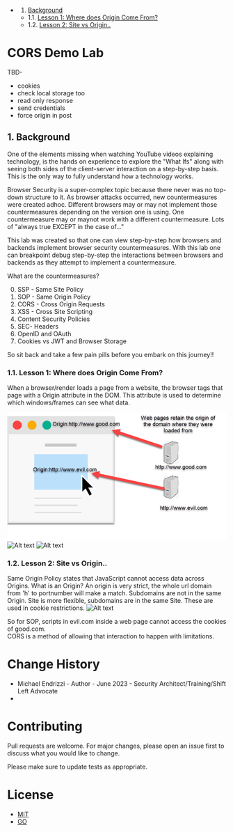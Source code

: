 <!-- vscode-markdown-toc -->

- 1. [Background](#Background)
  - 1.1. [Lesson 1: Where does Origin Come From?](#Lesson1:WheredoesOriginComeFrom)
  - 1.2. [Lesson 2: Site vs Origin..](#Lesson2:SitevsOrigin..)

<!-- vscode-markdown-toc-config
	numbering=true
	autoSave=true
	/vscode-markdown-toc-config -->
<!-- /vscode-markdown-toc -->

# CORS Demo Lab

TBD-

- cookies
- check local storage too
- read only response
- send credentials
- force origin in post

## 1. <a name='Background'></a>Background

One of the elements missing when watching YouTube videos explaining technology, is the hands on experience
to explore the "What Ifs" along with seeing both sides of the client-server interaction on a step-by-step
basis. This is the only way to fully understand how a technology works.

Browser Security is a super-complex topic because there never was no top-down structure to it. As browser attacks occurred, new countermeasures were created adhoc. Different browsers may or may not implement those countermeasures depending on the version one is using. One countermeasure may or maynot work with a different countermeasure. Lots of "always true EXCEPT in the case of..."

This lab was created so that one can view step-by-step how browsers and backends implement browser security countermeasures. With this lab one can breakpoint debug step-by-step the interactions between browsers and backends as they attempt to implement a countermeasure.

What are the countermeasures?

0. SSP - Same Site Policy
1. SOP - Same Origin Policy
2. CORS - Cross Origin Requests
3. XSS - Cross Site Scripting
4. Content Security Policies
5. SEC- Headers
6. OpenID and OAuth
7. Cookies vs JWT and Browser Storage

So sit back and take a few pain pills before you embark on this journey!!

### 1.1. <a name='Lesson1:WheredoesOriginComeFrom'></a>Lesson 1: Where does Origin Come From?

When a browser/render loads a page from a website, the browser tags that page with a Origin attribute in the DOM. This attribute is used to determine which windows/frames can see what data.

![Alt text](images/origindef.jpg)
![Alt text](images/iframe-setup.jpg)
![Alt text](images/origin-host-info.jpg)

### 1.2. <a name='Lesson2:SitevsOrigin..'></a>Lesson 2: Site vs Origin..

Same Origin Policy states that JavaScript cannot access data across Origins. What is an Origin?
An origin is very strict, the whole url domain from 'h' to portnumber will make a match. Subdomains are not in the same Origin.
Site is more flexible, subdomains are in the same Site. These are used in cookie restrictions.
![Alt text](images/origin-site.jpg)

So for SOP, scripts in evil.com inside a web page cannot access the cookies of good.com.  
CORS is a method of allowing that interaction to happen with limitations.

# Change History

- Michael Endrizzi - Author - June 2023 - Security Architect/Training/Shift Left Advocate
-

# Contributing

Pull requests are welcome. For major changes, please open an issue first
to discuss what you would like to change.

Please make sure to update tests as appropriate.

# License

- [MIT](https://choosealicense.com/licenses/mit/)
- [GO](https://go.dev/LICENSE)
